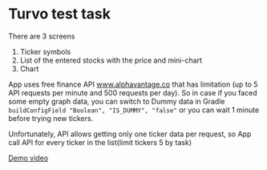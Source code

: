 # Turvo test task

There are 3 screens
1) Ticker symbols
2) List of the entered stocks with the price and mini-chart
3) Chart

App uses free finance API www.alphavantage.co that has limitation (up to 5 API requests per minute and 500 requests per day).
So in case if you faced some empty graph data, you can switch to Dummy data in Gradle
```buildConfigField "Boolean", "IS_DUMMY", "false"``` or you can wait 1 minute before trying new tickers.

Unfortunately, API allows getting only one ticker data per request, so App call API for every ticker in the list(limit tickers 5 by task)

[Demo video](https://github.com/ilyamikhdev/turvo-test-app/blob/master/demo-video-2019-08-29-101217.mp4)
